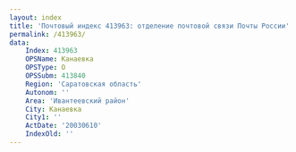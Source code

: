 ```yaml
---
layout: index
title: 'Почтовый индекс 413963: отделение почтовой связи Почты России'
permalink: /413963/
data:
    Index: 413963
    OPSName: Канаевка
    OPSType: О
    OPSSubm: 413840
    Region: 'Саратовская область'
    Autonom: ''
    Area: 'Ивантеевский район'
    City: Канаевка
    City1: ''
    ActDate: '20030610'
    IndexOld: ''
---
```

